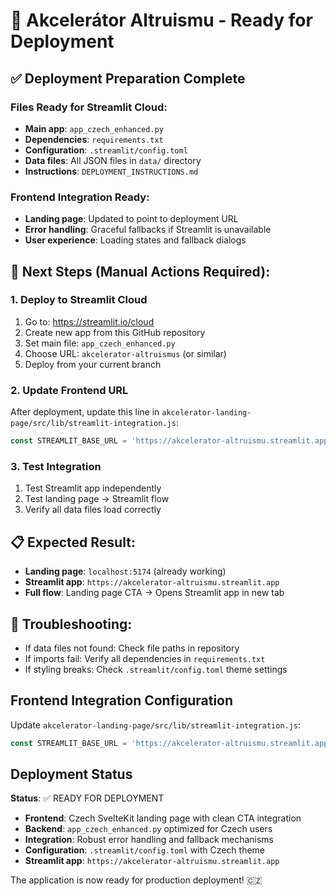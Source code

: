 # 🚀 Akcelerátor Altruismu - Ready for Deployment

## ✅ Deployment Preparation Complete

### Files Ready for Streamlit Cloud:
- **Main app**: `app_czech_enhanced.py` 
- **Dependencies**: `requirements.txt`
- **Configuration**: `.streamlit/config.toml`
- **Data files**: All JSON files in `data/` directory
- **Instructions**: `DEPLOYMENT_INSTRUCTIONS.md`

### Frontend Integration Ready:
- **Landing page**: Updated to point to deployment URL
- **Error handling**: Graceful fallbacks if Streamlit is unavailable
- **User experience**: Loading states and fallback dialogs

## 🎯 Next Steps (Manual Actions Required):

### 1. Deploy to Streamlit Cloud
1. Go to: https://streamlit.io/cloud
2. Create new app from this GitHub repository
3. Set main file: `app_czech_enhanced.py`
4. Choose URL: `akcelerator-altruismus` (or similar)
5. Deploy from your current branch

### 2. Update Frontend URL
After deployment, update this line in `akcelerator-landing-page/src/lib/streamlit-integration.js`:
```javascript
const STREAMLIT_BASE_URL = 'https://akcelerator-altruismu.streamlit.app';
```

### 3. Test Integration
1. Test Streamlit app independently
2. Test landing page → Streamlit flow
3. Verify all data files load correctly

## 📋 Expected Result:
- **Landing page**: `localhost:5174` (already working)
- **Streamlit app**: `https://akcelerator-altruismu.streamlit.app`
- **Full flow**: Landing page CTA → Opens Streamlit app in new tab

## 🔧 Troubleshooting:
- If data files not found: Check file paths in repository
- If imports fail: Verify all dependencies in `requirements.txt`
- If styling breaks: Check `.streamlit/config.toml` theme settings

## Frontend Integration Configuration

Update `akcelerator-landing-page/src/lib/streamlit-integration.js`:

```javascript
const STREAMLIT_BASE_URL = 'https://akcelerator-altruismu.streamlit.app';
```

## Deployment Status

**Status**: ✅ READY FOR DEPLOYMENT

- **Frontend**: Czech SvelteKit landing page with clean CTA integration
- **Backend**: `app_czech_enhanced.py` optimized for Czech users
- **Integration**: Robust error handling and fallback mechanisms
- **Configuration**: `.streamlit/config.toml` with Czech theme
- **Streamlit app**: `https://akcelerator-altruismu.streamlit.app`

The application is now ready for production deployment! 🇨🇿 